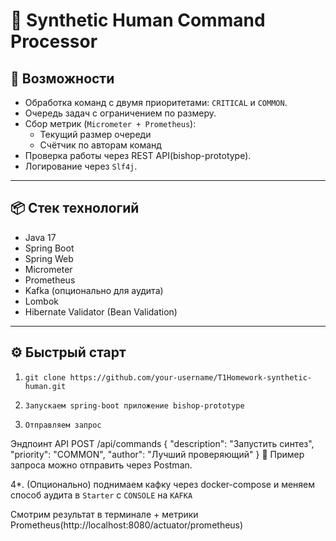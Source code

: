 # 🤖 Synthetic Human Command Processor


## 🚀 Возможности

- Обработка команд с двумя приоритетами: `CRITICAL` и `COMMON`.
- Очередь задач с ограничением по размеру.
- Сбор метрик (`Micrometer + Prometheus`):
  - Текущий размер очереди
  - Счётчик по авторам команд
- Проверка работы через REST API(bishop-prototype).
- Логирование через `Slf4j`.

---

## 📦 Стек технологий

- Java 17
- Spring Boot
- Spring Web
- Micrometer
- Prometheus
- Kafka (опционально для аудита)
- Lombok
- Hibernate Validator (Bean Validation)

---

## ⚙️ Быстрый старт

1. ```git clone https://github.com/your-username/T1Homework-synthetic-human.git```

2. ```Запускаем spring-boot приложение bishop-prototype```

3.  ```Отправляем запрос```
   
Эндпоинт API
POST /api/commands
{
  "description": "Запустить синтез",
  "priority": "COMMON",
  "author": "Лучший проверяющий"
}
📌 Пример запроса можно отправить через Postman.

4*. (Опционально) поднимаем кафку через docker-compose и меняем способ аудита в ```Starter``` с ```CONSOLE``` на ```KAFKA```

Cмотрим результат в терминале + метрики Prometheus(http://localhost:8080/actuator/prometheus)



